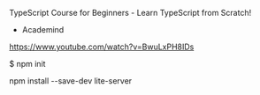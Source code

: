 
TypeScript Course for Beginners - Learn TypeScript from Scratch!
- Academind

https://www.youtube.com/watch?v=BwuLxPH8IDs


$ npm init

npm install --save-dev lite-server